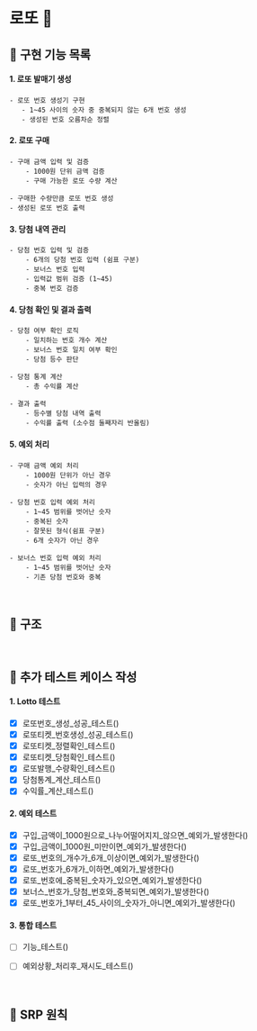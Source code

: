 # 로또 💸

## 💸 구현 기능 목록

#### 1. 로또 발매기 생성
 ```text
- 로또 번호 생성기 구현
    - 1~45 사이의 숫자 중 중복되지 않는 6개 번호 생성
    - 생성된 번호 오름차순 정렬
```

#### 2. 로또 구매

```text
- 구매 금액 입력 및 검증
    - 1000원 단위 금액 검증
    - 구매 가능한 로또 수량 계산
   
- 구매한 수량만큼 로또 번호 생성
- 생성된 로또 번호 출력
```

#### 3. 당첨 내역 관리

```text
- 당첨 번호 입력 및 검증
    - 6개의 당첨 번호 입력 (쉼표 구분)
    - 보너스 번호 입력
    - 입력값 범위 검증 (1~45)
    - 중복 번호 검증
```

#### 4. 당첨 확인 및 결과 출력

```text
- 당첨 여부 확인 로직
    - 일치하는 번호 개수 계산
    - 보너스 번호 일치 여부 확인
    - 당첨 등수 판단
    
- 당첨 통계 계산
    - 총 수익률 계산
    
- 결과 출력
    - 등수별 당첨 내역 출력
    - 수익률 출력 (소수점 둘째자리 반올림)
```
#### 5. 예외 처리

```text
- 구매 금액 예외 처리
    - 1000원 단위가 아닌 경우
    - 숫자가 아닌 입력의 경우
    
- 당첨 번호 입력 예외 처리
    - 1~45 범위를 벗어난 숫자
    - 중복된 숫자
    - 잘못된 형식(쉼표 구분)
    - 6개 숫자가 아닌 경우
    
- 보너스 번호 입력 예외 처리
    - 1~45 범위를 벗어난 숫자
    - 기존 당첨 번호와 중복
```

<br/>



## 💸 구조




<br/>

## 💸 추가 테스트 케이스 작성
#### 1. Lotto 테스트
- [X] 로또번호_생성_성공_테스트()
- [X] 로또티켓_번호생성_성공_테스트()
- [X] 로또티켓_정렬확인_테스트()
- [X] 로또티켓_당첨확인_테스트()
- [X] 로또발행_수량확인_테스트()
- [X] 당첨통계_계산_테스트()
- [X] 수익률_계산_테스트()

#### 2. 예외 테스트
- [X] 구입_금액이_1000원으로_나누어떨어지지_않으면_예외가_발생한다()
- [X] 구입_금액이_1000원_미만이면_예외가_발생한다()
- [X] 로또_번호의_개수가_6개_이상이면_예외가_발생한다()
- [X] 로또_번호가_6개가_이하면_예외가_발생한다()
- [X] 로또_번호에_중복된_숫자가_있으면_예외가_발생한다()
- [X] 보너스_번호가_당첨_번호와_중복되면_예외가_발생한다()
- [X] 로또_번호가_1부터_45_사이의_숫자가_아니면_예외가_발생한다()

#### 3. 통합 테스트
- [ ] 기능_테스트()
- [ ] 예외상황_처리후_재시도_테스트()


<br/>

## 💸 SRP 원칙

### 
